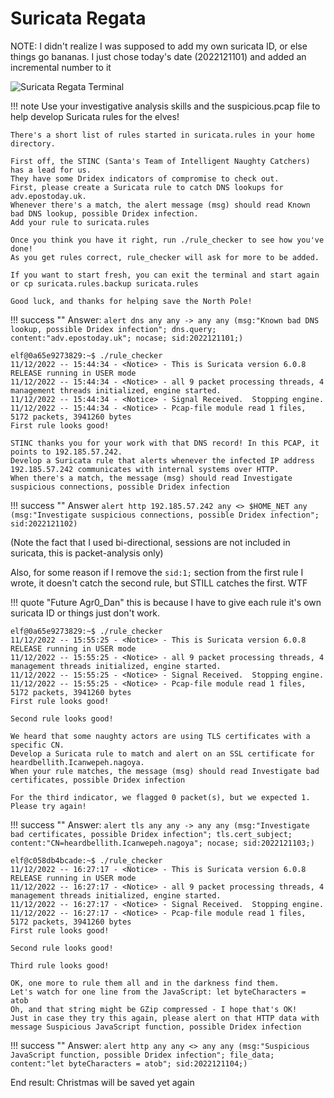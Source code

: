 # Suricata Regata

NOTE: I didn't realize I was supposed to add my own suricata ID, or else things go bananas. I just chose today's date (2022121101) and added an incremental number to it

![Suricata Regata Terminal](/img/tolkienring/suricataregata.png)

!!! note
	Use your investigative analysis skills and the suspicious.pcap file to help develop Suricata rules for the elves!

	There's a short list of rules started in suricata.rules in your home directory.

	First off, the STINC (Santa's Team of Intelligent Naughty Catchers) has a lead for us.
	They have some Dridex indicators of compromise to check out.
	First, please create a Suricata rule to catch DNS lookups for adv.epostoday.uk.
	Whenever there's a match, the alert message (msg) should read Known bad DNS lookup, possible Dridex infection.
	Add your rule to suricata.rules

	Once you think you have it right, run ./rule_checker to see how you've done!
	As you get rules correct, rule_checker will ask for more to be added.

	If you want to start fresh, you can exit the terminal and start again or cp suricata.rules.backup suricata.rules

	Good luck, and thanks for helping save the North Pole!

!!! success ""
	Answer: `alert dns any any -> any any (msg:"Known bad DNS lookup, possible Dridex infection"; dns.query; content:"adv.epostoday.uk"; nocase; sid:2022121101;)`

```
elf@0a65e9273829:~$ ./rule_checker 
11/12/2022 -- 15:44:34 - <Notice> - This is Suricata version 6.0.8 RELEASE running in USER mode
11/12/2022 -- 15:44:34 - <Notice> - all 9 packet processing threads, 4 management threads initialized, engine started.
11/12/2022 -- 15:44:34 - <Notice> - Signal Received.  Stopping engine.
11/12/2022 -- 15:44:34 - <Notice> - Pcap-file module read 1 files, 5172 packets, 3941260 bytes
First rule looks good!

STINC thanks you for your work with that DNS record! In this PCAP, it points to 192.185.57.242.
Develop a Suricata rule that alerts whenever the infected IP address 192.185.57.242 communicates with internal systems over HTTP.
When there's a match, the message (msg) should read Investigate suspicious connections, possible Dridex infection
```

!!! success ""
	Answer `alert http 192.185.57.242 any <> $HOME_NET any (msg:"Investigate suspicious connections, possible Dridex infection"; sid:2022121102)`

(Note the fact that I used bi-directional, sessions are not included in suricata, this is packet-analysis only)

Also, for some reason if I remove the `sid:1;` section from the first rule I wrote, it doesn't catch the second rule, but STILL catches the first. WTF

!!! quote "Future Agr0_Dan"
	this is because I have to give each rule it's own suricata ID or things just don't work.

```
elf@0a65e9273829:~$ ./rule_checker 
11/12/2022 -- 15:55:25 - <Notice> - This is Suricata version 6.0.8 RELEASE running in USER mode
11/12/2022 -- 15:55:25 - <Notice> - all 9 packet processing threads, 4 management threads initialized, engine started.
11/12/2022 -- 15:55:25 - <Notice> - Signal Received.  Stopping engine.
11/12/2022 -- 15:55:25 - <Notice> - Pcap-file module read 1 files, 5172 packets, 3941260 bytes
First rule looks good!

Second rule looks good!

We heard that some naughty actors are using TLS certificates with a specific CN.
Develop a Suricata rule to match and alert on an SSL certificate for heardbellith.Icanwepeh.nagoya.
When your rule matches, the message (msg) should read Investigate bad certificates, possible Dridex infection

For the third indicator, we flagged 0 packet(s), but we expected 1. Please try again!
```

!!! success ""
	Answer: `alert tls any any -> any any (msg:"Investigate bad certificates, possible Dridex infection"; tls.cert_subject; content:"CN=heardbellith.Icanwepeh.nagoya"; nocase; sid:2022121103;)`


```
elf@c058db4bcade:~$ ./rule_checker 
11/12/2022 -- 16:27:17 - <Notice> - This is Suricata version 6.0.8 RELEASE running in USER mode
11/12/2022 -- 16:27:17 - <Notice> - all 9 packet processing threads, 4 management threads initialized, engine started.
11/12/2022 -- 16:27:17 - <Notice> - Signal Received.  Stopping engine.
11/12/2022 -- 16:27:17 - <Notice> - Pcap-file module read 1 files, 5172 packets, 3941260 bytes
First rule looks good!

Second rule looks good!

Third rule looks good!

OK, one more to rule them all and in the darkness find them.
Let's watch for one line from the JavaScript: let byteCharacters = atob
Oh, and that string might be GZip compressed - I hope that's OK!
Just in case they try this again, please alert on that HTTP data with message Suspicious JavaScript function, possible Dridex infection
```

!!! success ""
	Answer: `alert http any any <> any any (msg:"Suspicious JavaScript function, possible Dridex infection"; file_data; content:"let byteCharacters = atob"; sid:2022121104;)`

End result: Christmas will be saved yet again